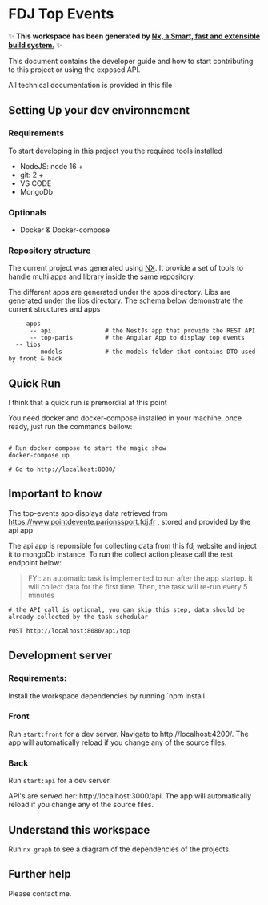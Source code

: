 # FDJ Top Events 

✨ **This workspace has been generated by [Nx, a Smart, fast and extensible build system.](https://nx.dev)** ✨

This document contains the developer guide and how to start contributing to this project or using the exposed API.

All technical documentation is provided in this file

## Setting Up your dev environnement
### Requirements

To start developing in this project you the required tools installed

- NodeJS: node 16 +
- git: 2 +
- VS CODE
- MongoDb

### Optionals
- Docker & Docker-compose

### Repository structure

The current project was generated using [NX](https://nx.dev). It provide a set of tools to handle multi apps and library inside the same repository.

The different apps are generated under the apps directory. Libs are generated under the libs directory. The schema below demonstrate the current structures and apps

```
  -- apps
      -- api               # the NestJs app that provide the REST API 
      -- top-paris         # the Angular App to display top events
  -- libs
      -- models            # the models folder that contains DTO used by front & back

```

## Quick Run

I think that a quick run is premordial at this point

You need docker and docker-compose installed in your machine, once ready, just run the commands bellow:

```shell

# Run docker compose to start the magic show
docker-compose up

# Go to http://localhost:8080/ 

```

## Important to know

The top-events app displays data retrieved from https://www.pointdevente.parionssport.fdj.fr , stored and provided by the api app

The api app is reponsible for collecting data from this fdj website and inject it to mongoDb instance. To run the collect action please call the rest endpoint below:

> FYI: an automatic task is implemented to run after the app startup. It will collect data for the first time. Then, the task will re-run every 5 minutes

```
# the API call is optional, you can skip this step, data should be already collected by the task schedular

POST http://localhost:8080/api/top
```


## Development server

### Requirements:

Install the workspace dependencies by running `npm install

### Front
Run `start:front` for a dev server. Navigate to http://localhost:4200/. The app will automatically reload if you change any of the source files.

### Back

Run `start:api` for a dev server. 

API's are served her: http://localhost:3000/api. The app will automatically reload if you change any of the source files.

## Understand this workspace

Run `nx graph` to see a diagram of the dependencies of the projects.

## Further help

Please contact me.
